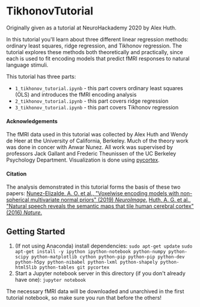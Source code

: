 # TikhonovTutorial
Originally given as a tutorial at NeuroHackademy 2020 by Alex Huth.

In this tutorial you'll learn about three different linear regression methods: ordinary least squares, ridge regression, and Tikhonov regression. The tutorial explores these methods both theoretically and practically, since each is used to fit encoding models that predict fMRI responses to natural language stimuli.

This tutorial has three parts:
* `1_tikhonov_tutorial.ipynb` - this part covers ordinary least squares (OLS) and introduces the fMRI encoding analysis
* `2_tikhonov_tutorial.ipynb` - this part covers ridge regression
* `3_tikhonov_tutorial.ipynb` - this part covers Tikhonov regression

#### Acknowledgements
The fMRI data used in this tutorial was collected by Alex Huth and Wendy de Heer at the University of California, Berkeley. Much of the theory work was done in concer with Anwar Nunez. All work was supervised by professors Jack Gallant and Frederic Theunissen of the UC Berkeley Psychology Department. Visualization is done using [pycortex](http://pycortex.org).

#### Citation
The analysis demonstrated in this tutorial forms the basis of these two papers:
[Nunez-Elizalde, A. O. et al., "Voxelwise encoding models with non-spherical multivariate normal priors" (2019) _NeuroImage_.](https://www.sciencedirect.com/science/article/abs/pii/S1053811919302988)
[Huth, A. G. et al., "Natural speech reveals the semantic maps that tile human cerebral cortex" (2016) _Nature_.](https://www.nature.com/articles/nature17637)

Getting Started
---------------
1. (If not using Anaconda) install dependencies:
`sudo apt-get update`
`sudo apt-get install -y ipython ipython-notebook python-numpy python-scipy python-matplotlib cython python-pip python-pip python-dev python-h5py python-nibabel python-lxml python-shapely python-html5lib python-tables git pycortex`
2. Start a Jupyter notebook server in this directory (if you don't already have one):
`jupyter notebook`

The necessary fMRI data will be downloaded and unarchived in the first tutorial notebook, so make sure you run that before the others!
